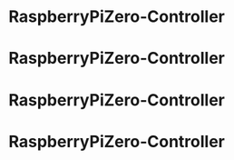 # RaspberryPiZero-Controller
# RaspberryPiZero-Controller
# RaspberryPiZero-Controller
# RaspberryPiZero-Controller
